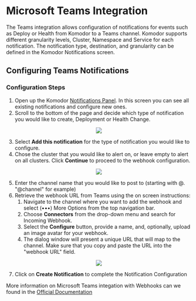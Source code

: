 # Microsoft Teams Integration

The Teams integration allows configuration of notifications for events such as Deploy or Health from Komodor to a Teams channel. Komodor supports different granularity levels, Cluster, Namespace and Service for each notification. The notification type, destination, and granularity can be defined in the Komodor Notifications screen.

##  Configuring Teams Notifications

###  Configuration Steps

1. Open up the Komodor [Notifications Panel](https://app.komodor.com/main/notifications/configuration). In this screen you can see all existing notifications and configure new ones.
2. Scroll to the bottom of the page and decide which type of notification you would like to create, Deployment or Health Change.

<p align="center">
  <img src="https://user-images.githubusercontent.com/28837372/140755810-57065b49-739e-4c8c-80b0-2da332364aa9.png" />
</p>

3. Select **Add this notification** for the type of notification you would like to configure.
4. Chose the cluster that you would like to alert on, or leave empty to alert on all clusters. Click **Continue** to proceed to the webhook configuration.

<p align="center">
  <img src="https://user-images.githubusercontent.com/28837372/140756824-9a6e42cb-db05-40a2-83c3-dcd2b5aa7aa8.png" />
</p>

5. Enter the channel name that you would like to post to (starting with @. "@channel" for example)
6. Retrieve the webhook URL from Teams using the on screen instructions:
	1.  Navigate to the channel where you want to add the webhook and select (•••) More Options from the top navigation bar.
	2. Choose  **Connectors**  from the drop-down menu and search for Incoming Webhook.
	3.  Select the  **Configure**  button, provide a name, and, optionally, upload an image avatar for your webhook.
	4.  The dialog window will present a unique URL that will map to the channel. Make sure that you copy and paste the URL into the "webhook URL" field.

<p align="center">
  <img src="https://user-images.githubusercontent.com/28837372/140756915-4686f3c3-defd-4e43-bcb8-246bf63f23b5.png" />
</p>

7. Click on **Create Notification** to complete the Notification Configuration

More information on Microsoft Teams integation with Webhooks can we found in the [Official Documentation](https://docs.microsoft.com/en-us/microsoftteams/platform/webhooks-and-connectors/how-to/add-incoming-webhook)
